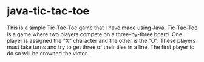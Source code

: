 # java-tic-tac-toe
This is a simple Tic-Tac-Toe game that I have made using Java. Tic-Tac-Toe is a game where two players compete on a three-by-three board. One player is assigned the "X" character and the other is the "O". These players must take turns and try to get three of their tiles in a line. The first player to do so will be crowned the victor.
